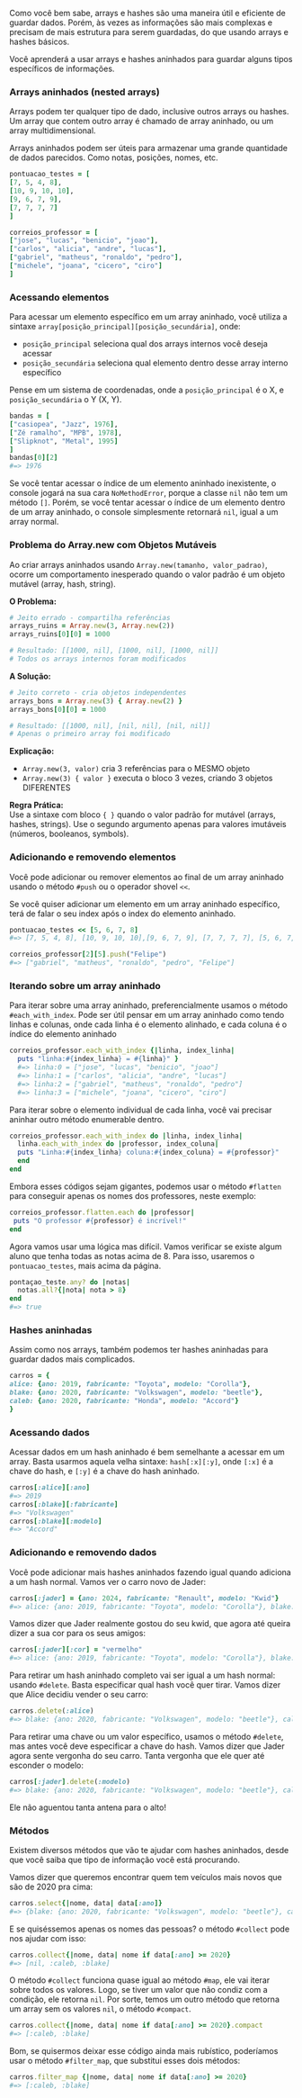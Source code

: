 Como você bem sabe, arrays e hashes são uma maneira útil e eficiente de guardar dados. Porém, às vezes as informações são mais complexas e precisam de mais estrutura para serem guardadas, do que usando arrays e hashes básicos. 

Você aprenderá a usar arrays e hashes aninhados para guardar alguns tipos específicos de informações.

### Arrays aninhados (nested arrays)
Arrays podem ter qualquer tipo de dado, inclusive outros arrays ou hashes. Um array que contem outro array é chamado de array aninhado, ou um array multidimensional.

Arrays aninhados podem ser úteis para armazenar uma grande quantidade de dados parecidos. Como notas, posições, nomes, etc.
``` ruby
pontuacao_testes = [
[7, 5, 4, 8],
[10, 9, 10, 10],
[9, 6, 7, 9],
[7, 7, 7, 7]
]

correios_professor = [
["jose", "lucas", "benicio", "joao"],
["carlos", "alicia", "andre", "lucas"],
["gabriel", "matheus", "ronaldo", "pedro"],
["michele", "joana", "cicero", "ciro"]
]
```

### Acessando elementos
Para acessar um elemento específico em um array aninhado, você utiliza a sintaxe `array[posição_principal][posição_secundária]`, onde:

- `posição_principal` seleciona qual dos arrays internos você deseja acessar
- `posição_secundária` seleciona qual elemento dentro desse array interno específico

Pense em um sistema de coordenadas, onde a `posição_principal` é o X, e `posição_secundária` o Y (X, Y).
``` ruby
bandas = [
["casiopea", "Jazz", 1976],
["Zé ramalho", "MPB", 1978],
["Slipknot", "Metal", 1995]
]
bandas[0][2]
#=> 1976
```

Se você tentar acessar o índice de um elemento aninhado inexistente, o console jogará na sua cara `NoMethodError`, porque 
a classe `nil` não tem um método `[]`.
Porém, se você tentar acessar o índice de um elemento dentro de um array aninhado, o console simplesmente retornará `nil`, igual a um array normal.

### Problema do Array.new com Objetos Mutáveis

Ao criar arrays aninhados usando `Array.new(tamanho, valor_padrao)`, ocorre um comportamento inesperado quando o valor padrão é um objeto mutável (array, hash, string).

**O Problema:**
```ruby
# Jeito errado - compartilha referências
arrays_ruins = Array.new(3, Array.new(2))
arrays_ruins[0][0] = 1000

# Resultado: [[1000, nil], [1000, nil], [1000, nil]]
# Todos os arrays internos foram modificados
```

**A Solução:**
```ruby
# Jeito correto - cria objetos independentes  
arrays_bons = Array.new(3) { Array.new(2) }
arrays_bons[0][0] = 1000

# Resultado: [[1000, nil], [nil, nil], [nil, nil]]
# Apenas o primeiro array foi modificado
```
**Explicação:**

- `Array.new(3, valor)` cria 3 referências para o MESMO objeto
- `Array.new(3) { valor }` executa o bloco 3 vezes, criando 3 objetos DIFERENTES

**Regra Prática:**  
Use a sintaxe com bloco `{ }` quando o valor padrão for mutável (arrays, hashes, strings). Use o segundo argumento apenas para valores imutáveis (números, booleanos, symbols).

### Adicionando e removendo elementos
Você pode adicionar ou remover elementos ao final de um array aninhado usando o método `#push` ou o operador shovel `<<`. 

Se você quiser adicionar um elemento em um array aninhado específico, terá de falar o seu index após o index do elemento aninhado.
``` ruby
pontuacao_testes << [5, 6, 7, 8]
#=> [7, 5, 4, 8], [10, 9, 10, 10],[9, 6, 7, 9], [7, 7, 7, 7], [5, 6, 7, 8]  

correios_professor[2][5].push("Felipe")
#=> ["gabriel", "matheus", "ronaldo", "pedro", "Felipe"]
```

### Iterando sobre um array aninhado
Para iterar sobre uma array aninhado, preferencialmente usamos o método `#each_with_index`. Pode ser útil pensar em um array aninhado como tendo linhas e colunas, onde cada linha é o elemento alinhado, e cada coluna é o índice do elemento aninhado
``` ruby
correios_professor.each_with_index {|linha, index_linha| 
  puts "linha:#{index_linha} = #{linha}" }
  #=> linha:0 = ["jose", "lucas", "benicio", "joao"]
  #=> linha:1 = ["carlos", "alicia", "andre", "lucas"]
  #=> linha:2 = ["gabriel", "matheus", "ronaldo", "pedro"]
  #=> linha:3 = ["michele", "joana", "cicero", "ciro"]
```

Para iterar sobre o elemento individual de cada linha, você vai precisar aninhar outro método enumerable dentro.
``` ruby
correios_professor.each_with_index do |linha, index_linha| 
  linha.each_with_index do |professor, index_coluna| 
  puts "Linha:#{index_linha} coluna:#{index_coluna} = #{professor}"
  end
end
```

Embora esses códigos sejam gigantes, podemos usar o método `#flatten` para conseguir apenas os nomes dos professores, neste exemplo:
``` ruby
correios_professor.flatten.each do |professor|
 puts "O professor #{professor} é incrível!"
end
```

Agora vamos usar uma lógica mas difícil. Vamos verificar se existe algum aluno que tenha todas as notas acima de 8. Para isso, usaremos o `pontuacao_testes`, mais acima da página.
``` ruby
pontaçao_teste.any? do |notas|
  notas.all?{|nota| nota > 8}
end
#=> true
```

### Hashes aninhadas 
Assim como nos arrays, também podemos ter hashes aninhadas para guardar dados mais complicados.
``` ruby
carros = {
alice: {ano: 2019, fabricante: "Toyota", modelo: "Corolla"},
blake: {ano: 2020, fabricante: "Volkswagen", modelo: "beetle"},
caleb: {ano: 2020, fabricante: "Honda", modelo: "Accord"}
}
```

### Acessando dados
Acessar dados em um hash aninhado é bem semelhante a acessar em um array. Basta usarmos aquela velha sintaxe: `hash[:x][:y]`, onde `[:x]` é a chave do hash, e `[:y]` é a chave do hash aninhado.
``` ruby
carros[:alice][:ano]
#=> 2019
carros[:blake][:fabricante]
#=> "Volkswagen"
carros[:blake][:modelo]
#=> "Accord"
```

### Adicionando e removendo dados
Você pode adicionar mais hashes aninhados fazendo igual quando adiciona a um hash normal.
Vamos ver o carro novo de Jader:
``` ruby
carros[:jader] = {ano: 2024, fabricante: "Renault", modelo: "Kwid"}
#=> alice: {ano: 2019, fabricante: "Toyota", modelo: "Corolla"}, blake: {ano: 2020, fabricante: "Volkswagen", modelo: "beetle"}, caleb: {ano: 2020, fabricante: "Honda", modelo: "Accord"}, jader: {{ano: 2024, fabricante: "Renault", modelo: "Kwid"}
```

Vamos dizer que Jader realmente gostou do seu kwid, que agora até queira dizer a sua cor para os seus amigos:
```ruby
carros[:jader][:cor] = "vermelho"
#=> alice: {ano: 2019, fabricante: "Toyota", modelo: "Corolla"}, blake: {ano: 2020, fabricante: "Volkswagen", modelo: "beetle"}, caleb: {ano: 2020, fabricante: "Honda", modelo: "Accord"}, jader: {{ano: 2024, fabricante: "Renault", modelo: "Kwid", cor: "vermelho"}
```

Para retirar um hash aninhado completo vai ser igual a um hash normal: usando `#delete`. Basta especificar qual hash você quer tirar.
Vamos dizer que Alice decidiu vender o seu carro:
``` ruby
carros.delete(:alice)
#=> blake: {ano: 2020, fabricante: "Volkswagen", modelo: "beetle"}, caleb: {ano: 2020, fabricante: "Honda", modelo: "Accord"}, jader: {{ano: 2024, fabricante: "Renault", modelo: "Kwid", cor: "vermelho"}
```

Para retirar uma chave ou um valor específico, usamos o método `#delete`, mas antes você deve especificar a chave do hash.
Vamos dizer que Jader agora sente vergonha do seu carro. Tanta vergonha que ele quer até esconder o modelo:
``` ruby
carros[:jader].delete(:modelo)
#=> blake: {ano: 2020, fabricante: "Volkswagen", modelo: "beetle"}, caleb: {ano: 2020, fabricante: "Honda", modelo: "Accord"}, jader: {{ano: 2024, fabricante: "Renault", cor: "vermelho"}
```

Ele não aguentou tanta antena para o alto!
### Métodos
Existem diversos métodos que vão te ajudar com hashes aninhados, desde que você saiba que tipo de informação você está procurando. 

Vamos dizer que queremos encontrar quem tem veículos mais novos que são de 2020 pra cima:
``` ruby
carros.select{|nome, data| data[:ano]}
#=> {blake: {ano: 2020, fabricante: "Volkswagen", modelo: "beetle"}, caleb: {ano: 2020, fabricante: "Honda", modelo: "Accord"}}
```

E se quiséssemos apenas os nomes das pessoas? o método `#collect` pode nos ajudar com isso:
``` ruby
carros.collect{|nome, data| nome if data[:ano] >= 2020}
#=> [nil, :caleb, :blake]
```

O método `#collect` funciona quase igual ao método `#map`, ele vai iterar sobre todos os valores. Logo, se tiver um valor que não condiz com a condição, ele retorna `nil`. 
Por sorte, temos um outro método que retorna um array sem os valores `nil`, o método `#compact`.
``` ruby
carros.collect{|nome, data| nome if data[:ano] >= 2020}.compact
#=> [:caleb, :blake]
```

Bom, se quisermos deixar esse código ainda mais rubístico, poderíamos usar o método `#filter_map`, que substitui esses dois métodos:
``` ruby
carros.filter_map {|nome, data| nome if data[:ano] >= 2020}
#=> [:caleb, :blake]
```
